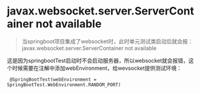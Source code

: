 # javax.websocket.server.ServerContainer not available
 
> 当springboot项目集成了websocket时，此时单元测试类启动后就会报：
> javax.websocket.server.ServerContainer not available

这是因为springbootTest启动时不会启动服务器，所以websocket就会报错，这个时候需要在注解中添加webEnvironment，给wevsocket提供测试环境：

` @SpringBootTest(webEnvironment = SpringBootTest.WebEnvironment.RANDOM_PORT)`
 